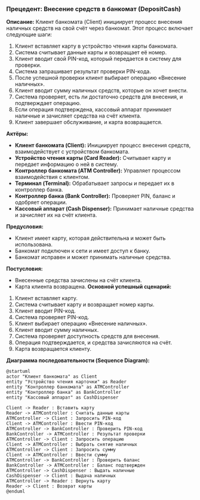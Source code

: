 ### Прецедент: Внесение средств в банкомат (DepositCash) 
**Описание:** Клиент банкомата (Client) инициирует процесс внесения наличных средств на свой счёт через банкомат. Этот процесс включает следующие шаги: 
1. Клиент вставляет карту в устройство чтения карты банкомата. 
2. Система считывает данные карты и возвращает её номер. 
3. Клиент вводит свой PIN-код, который передается в систему для проверки. 
4. Система запрашивает результат проверки PIN-кода. 
5. После успешной проверки клиент выбирает операцию «Внесение наличных». 
6. Клиент вводит сумму наличных средств, которые он хочет внести. 
7. Система проверяет, есть ли достаточно средств для внесения, и подтверждает операцию. 
8. Если операция подтверждена, кассовый аппарат принимает наличные и зачисляет средства на счёт клиента. 
9. Клиент завершает обслуживание, и карта возвращается. 

**Актёры:** 
- **Клиент банкомата (Client):** Инициирует процесс внесения средств, взаимодействует с устройством банкомата. 
- **Устройство чтения карты (Card Reader):** Считывает карту и передает информацию о ней в систему. 
- **Контроллер банкомата (ATM Controller):** Управляет процессом взаимодействия с клиентом. 
- **Терминал (Terminal):** Обрабатывает запросы и передает их в контроллер банка. 
- **Контроллер банка (Bank Controller):** Проверяет PIN, баланс и одобряет операции. 
- **Кассовый аппарат (Cash Dispenser):** Принимает наличные средства и зачисляет их на счёт клиента. 

**Предусловия:** 
- Клиент имеет карту, которая действительна и может быть использована. 
- Банкомат подключен к сети и имеет доступ к банку. 
- Банкомат исправен и может принимать наличные средства. 

**Постусловия:** 
- Внесенные средства зачислены на счёт клиента. 
- Карта клиента возвращена. 
**Основной успешный сценарий:** 
1. Клиент вставляет карту. 
2. Система считывает карту и возвращает номер карты. 
3. Клиент вводит PIN-код. 
4. Система проверяет PIN-код. 
5. Клиент выбирает операцию «Внесение наличных». 
6. Клиент вводит сумму наличных. 
7. Система проверяет доступность средств для внесения. 
8. Операция подтверждается, и средства зачисляются на счёт. 
9. Карта возвращается клиенту. 

**Диаграмма последовательности (Sequence Diagram):**
```plantuml
@startuml
actor "Клиент банкомата" as Client
entity "Устройство чтения карточки" as Reader
entity "Контроллер банкомата" as ATMController
entity "Контроллер банка" as BankController
entity "Кассовый аппарат" as CashDispenser

Client -> Reader : Вставить карту
Reader -> ATMController : Считать данные карты
ATMController -> Client : Запросить PIN-код
Client -> ATMController : Ввести PIN-код
ATMController -> BankController : Проверить PIN-код
BankController -> ATMController : Результат проверки
ATMController -> Client : Запросить операцию
Client -> ATMController : Выбрать снятие наличных
ATMController -> Client : Запросить сумму
Client -> ATMController : Ввести сумму
ATMController -> BankController : Проверить баланс
BankController -> ATMController : Баланс подтвержден
ATMController -> CashDispenser : Выдать наличные
CashDispenser -> Client : Выдача наличных
ATMController -> Reader : Вернуть карту
Reader -> Client : Возврат карты
@enduml
```
